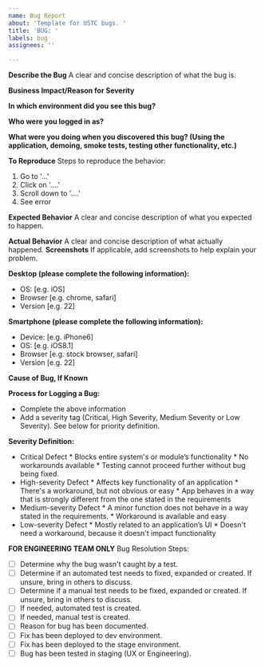 ```yaml
---
name: Bug Report
about: 'Template for USTC bugs. '
title: 'BUG: '
labels: bug
assignees: ''

---
```


**Describe the Bug**
A clear and concise description of what the bug is.

**Business Impact/Reason for Severity**

**In which environment did you see this bug?**

**Who were you logged in as?**

**What were you doing when you discovered this bug? (Using the application, demoing, smoke tests, testing other functionality, etc.)**

**To Reproduce**
Steps to reproduce the behavior:
1. Go to '...'
2. Click on '....'
3. Scroll down to '....'
4. See error

**Expected Behavior**
A clear and concise description of what you expected to happen.

**Actual Behavior**
A clear and concise description of what actually happened.
**Screenshots**
If applicable, add screenshots to help explain your problem.

**Desktop (please complete the following information):**
 - OS: [e.g. iOS]
 - Browser [e.g. chrome, safari]
 - Version [e.g. 22]

**Smartphone (please complete the following information):**
 - Device: [e.g. iPhone6]
 - OS: [e.g. iOS8.1]
 - Browser [e.g. stock browser, safari]
 - Version [e.g. 22]

**Cause of Bug, If Known**


**Process for Logging a Bug:**
* Complete the above information
* Add a severity tag (Critical, High Severity, Medium Severity or Low Severity). See below for priority definition. 

**Severity Definition:**
* Critical Defect
        * Blocks entire system's or module’s functionality
        * No workarounds available
        * Testing cannot proceed further without bug being fixed. 
* High-severity Defect
       * Affects key functionality of an application
       * There's a workaround, but not obvious or easy
       * App behaves in a way that is strongly different from the one stated in the requirements
* Medium-severity Defect
       * A minor function does not behave in a way stated in the requirements.
       * Workaround is available and easy
* Low-severity Defect
       * Mostly related to an application’s UI
       * Doesn't need a workaround, because it doesn't impact functionality

**FOR ENGINEERING TEAM ONLY**
Bug Resolution Steps:
 - [ ] Determine why the bug wasn't caught by a test. 
 - [ ] Determine if an automated test needs to fixed, expanded or created. If unsure, bring in others to discuss.
 - [ ] Determine if a manual test needs to be fixed, expanded or created. If unsure, bring in others to discuss.
 - [ ] If needed, automated test is created.
 - [ ] If needed, manual test is created.
 - [ ] Reason for bug has been documented.
 - [ ] Fix has been deployed to dev environment.
 - [ ] Fix has been deployed to the stage environment.
 - [ ] Bug has been tested in staging (UX or Engineering).